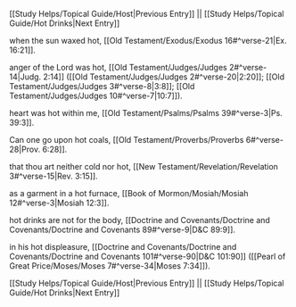 [[Study Helps/Topical Guide/Host|Previous Entry]]  ||  [[Study Helps/Topical Guide/Hot Drinks|Next Entry]]

 when the sun waxed hot, [[Old Testament/Exodus/Exodus 16#^verse-21|Ex. 16:21]].

 anger of the Lord was hot, [[Old Testament/Judges/Judges 2#^verse-14|Judg. 2:14]] ([[Old Testament/Judges/Judges 2#^verse-20|2:20]]; [[Old Testament/Judges/Judges 3#^verse-8|3:8]]; [[Old Testament/Judges/Judges 10#^verse-7|10:7]]).

 heart was hot within me, [[Old Testament/Psalms/Psalms 39#^verse-3|Ps. 39:3]].

 Can one go upon hot coals, [[Old Testament/Proverbs/Proverbs 6#^verse-28|Prov. 6:28]].

 that thou art neither cold nor hot, [[New Testament/Revelation/Revelation 3#^verse-15|Rev. 3:15]].

 as a garment in a hot furnace, [[Book of Mormon/Mosiah/Mosiah 12#^verse-3|Mosiah 12:3]].

 hot drinks are not for the body, [[Doctrine and Covenants/Doctrine and Covenants/Doctrine and Covenants 89#^verse-9|D&C 89:9]].

 in his hot displeasure, [[Doctrine and Covenants/Doctrine and Covenants/Doctrine and Covenants 101#^verse-90|D&C 101:90]] ([[Pearl of Great Price/Moses/Moses 7#^verse-34|Moses 7:34]]).

[[Study Helps/Topical Guide/Host|Previous Entry]]  ||  [[Study Helps/Topical Guide/Hot Drinks|Next Entry]]